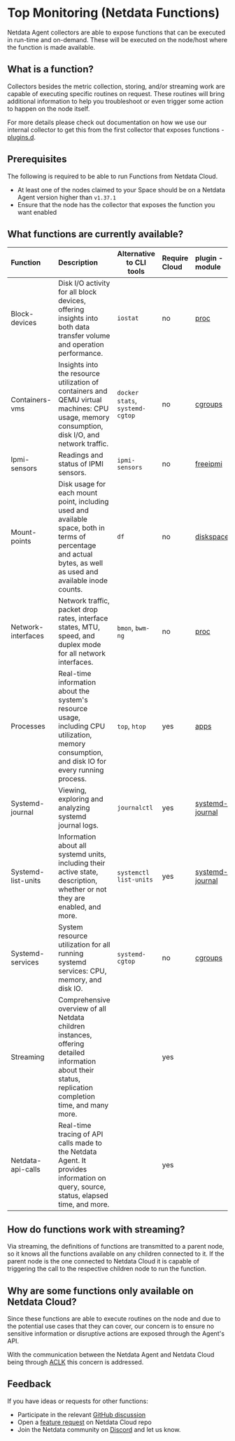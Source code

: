 # Top Monitoring (Netdata Functions)

Netdata Agent collectors are able to expose functions that can be executed in run-time and on-demand. These will be
executed on the node/host where the function is made available.

## What is a function?

Collectors besides the metric collection, storing, and/or streaming work are capable of executing specific routines on request. These routines will bring additional information to help you troubleshoot or even trigger some action to happen on the node itself.

For more details please check out documentation on how we use our internal collector to get this from the first collector that exposes functions - [plugins.d](/src/plugins.d/README.md#function).

## Prerequisites

The following is required to be able to run Functions from Netdata Cloud.

- At least one of the nodes claimed to your Space should be on a Netdata Agent version higher than `v1.37.1`
- Ensure that the node has the collector that exposes the function you want enabled

## What functions are currently available?

| Function           | Description                                                                                                                                                    | Alternative to CLI tools        | Require Cloud | plugin - module                                                                                                |
|:-------------------|:---------------------------------------------------------------------------------------------------------------------------------------------------------------|---------------------------------|:--------------|:---------------------------------------------------------------------------------------------------------------|
| Block-devices      | Disk I/O activity for all block devices, offering insights into both data transfer volume and operation performance.                                           | `iostat`                        | no            | [proc](https://github.com/netdata/netdata/tree/master/src/collectors/proc.plugin#readme)                       |
| Containers-vms     | Insights into the resource utilization of containers and QEMU virtual machines: CPU usage, memory consumption, disk I/O, and network traffic.                  | `docker stats`, `systemd-cgtop` | no            | [cgroups](https://github.com/netdata/netdata/tree/master/src/collectors/cgroups.plugin#readme)                 |
| Ipmi-sensors       | Readings and status of IPMI sensors.                                                                                                                           | `ipmi-sensors`                  | no            | [freeipmi](https://github.com/netdata/netdata/tree/master/src/collectors/freeipmi.plugin#readme)               |
| Mount-points       | Disk usage for each mount point, including used and available space, both in terms of percentage and actual bytes, as well as used and available inode counts. | `df`                            | no            | [diskspace](https://github.com/netdata/netdata/tree/master/src/collectors/diskspace.plugin#readme)             |
| Network-interfaces | Network traffic, packet drop rates, interface states, MTU, speed, and duplex mode for all network interfaces.                                                  | `bmon`, `bwm-ng`                | no            | [proc](https://github.com/netdata/netdata/tree/master/src/collectors/proc.plugin#readme)                       |
| Processes          | Real-time information about the system's resource usage, including CPU utilization, memory consumption, and disk IO for every running process.                 | `top`, `htop`                   | yes           | [apps](/src/collectors/apps.plugin/README.md)                    |
| Systemd-journal    | Viewing, exploring and analyzing systemd journal logs.                                                                                                         | `journalctl`                    | yes           | [systemd-journal](https://github.com/netdata/netdata/tree/master/src/collectors/systemd-journal.plugin#readme) |
| Systemd-list-units | Information about all systemd units, including their active state, description, whether or not they are enabled, and more.                                     | `systemctl list-units`          | yes           | [systemd-journal](https://github.com/netdata/netdata/tree/master/src/collectors/systemd-journal.plugin#readme) |
| Systemd-services   | System resource utilization for all running systemd services: CPU, memory, and disk IO.                                                                        | `systemd-cgtop`                 | no            | [cgroups](https://github.com/netdata/netdata/tree/master/src/collectors/cgroups.plugin#readme)                 |
| Streaming          | Comprehensive overview of all Netdata children instances, offering detailed information about their status, replication completion time, and many more.        |                                 | yes           |                                                                                                                |
| Netdata-api-calls  | Real-time tracing of API calls made to the Netdata Agent. It provides information on query, source, status, elapsed time, and more.                            |                                 | yes           |                                                                                                                |

## How do functions work with streaming?

Via streaming, the definitions of functions are transmitted to a parent node, so it knows all the functions available on any children connected to it. If the parent node is the one connected to Netdata Cloud it is capable of triggering the call to the respective children node to run the function.

## Why are some functions only available on Netdata Cloud?

Since these functions are able to execute routines on the node and due to the potential use cases that they can cover, our concern is to ensure no sensitive information or disruptive actions are exposed through the Agent's API.

With the communication between the Netdata Agent and Netdata Cloud being through [ACLK](/src/aclk/README.md) this concern is addressed.

## Feedback

If you have ideas or requests for other functions:

- Participate in the relevant [GitHub discussion](https://github.com/netdata/netdata/discussions/14412)
- Open a [feature request](https://github.com/netdata/netdata-cloud/issues/new?assignees=&labels=feature+request%2Cneeds+triage&template=FEAT_REQUEST.yml&title=%5BFeat%5D%3A+) on Netdata Cloud repo
- Join the Netdata community on [Discord](https://discord.com/invite/2mEmfW735j) and let us know.
